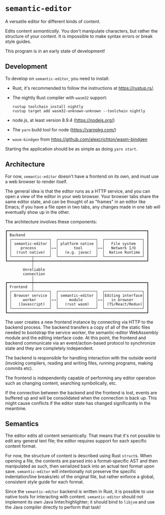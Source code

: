 # `semantic-editor`

A versatile editor for different kinds of content.

Edits content *semantically*.  You don't manipulate characters, but rather the structure of your
content.  It is impossible to make syntax errors or break style guides. 

This program is in an early state of development!

## Development

To develop on `semantic-editor`, you need to install:

  - Rust, it's recommended to follow the instructions at <https://rustup.rs/>.
  - The nightly Rust compiler with `wasm32` support:

    ```text
    rustup toolchain install nightly
    rustup target add wasm32-unknown-unknown --toolchain nightly
    ```
  - node.js, at least version 8.9.4 (<https://nodejs.org/>)
  - The `yarn` build tool for node (<https://yarnpkg.com/>)
  - `wasm-bindgen` from <https://github.com/alexcrichton/wasm-bindgen>

Starting the application should be as simple as doing `yarn start`.

## Architecture

For now, `semantic-editor` doesn't have a frontend on its own, and must use a web browser to render
itself.

The general idea is that the editor runs as a HTTP service, and you can open a view of the editor in
your web browser.  Your browser tabs share the same editor state, and can be thought of as "frames"
in an editor like Emacs; if you have a file open in two tabs, any changes made in one tab will
eventually show up in the other.

The architecture involves these components:

```text
┏━━━━━━━━━━━━━━━━━━━━━━━━━━━━━━━━━━━━━━━━━━━━━━━━━━━━━━━━━━━━━━━┓
┃ Backend                                                       ┃
┃ ┌─────────────────┐  ┌─────────────────┐  ┌─────────────────┐ ┃
┃ │ semantic-editor │  │ platform native │  │   File system   │ ┃
┃ │    process      │←→│       tool      │←→│   Network I/O   │ ┃
┃ │  (rust native)  │  │   (e.g. javac)  │  │  Native Runtime │ ┃
┃ └─────────┬───────┘  └─────────────────┘  └─────────────────┘ ┃
┗━━━━━━━━━━━┿━━━━━━━━━━━━━━━━━━━━━━━━━━━━━━━━━━━━━━━━━━━━━━━━━━━┛
            │
        Unreliable
        connection
            │
┏━━━━━━━━━━━┿━━━━━━━━━━━━━━━━━━━━━━━━━━━━━━━━━━━━━━━━━━━━━━━━━━━┓
┃ Frontend  │                                                   ┃
┃ ┌─────────┴───────┐  ┌─────────────────┐  ┌─────────────────┐ ┃
┃ │ Browser service │  │ semantic-editor │  │Editing interface│ ┃
┃ │     worker      │←→│     module      │←→│   in browser    │ ┃
┃ │   (Javascript)  │  │   (rust wasm)   │  │ (TS/React/Redux)│ ┃
┃ └─────────────────┘  └─────────────────┘  └─────────────────┘ ┃
┗━━━━━━━━━━━━━━━━━━━━━━━━━━━━━━━━━━━━━━━━━━━━━━━━━━━━━━━━━━━━━━━┛
```

The user creates a new frontend instance by connecting via HTTP to the backend process.  The backend
transfers a copy of all of the static files needed to bootstrap the service worker, the
semantic-editor WebAssembly module and the editing interface code.  At this point, the frontend and
backend communicate via an event/action-based protocol to synchronize state and they are completely
independent.

The backend is responsible for handling interaction with the outside world (invoking compilers,
reading and writing files, running programs, making commits etc).

The frontend is independently capable of performing any editor operation such as changing content,
searching symbolically, etc.

If the connection between the backend and the frontend is lost, events are buffered up and will be
consolidated when the connection is back up.  This might cause conflicts if the editor state has
changed significantly in the meantime.

## Semantics

The editor edits all content semantically.  That means that it's not possible to edit any general
text file; the editor requires support for each specific content format.

For now, the structure of content is described using Rust `struct`s.  When opening a file, the
contents are parsed into a format-specific AST and then manipulated as such, then serialized back
into an actual text format upon save.  `semantic-editor` will intentionally not preserve the
specific indentation/line breaks/etc of the original file, but rather enforce a global, consistent
style guide for each format.

Since the `semantic-editor` backend is written in Rust, it is possible to use native tools for
interacting with content.  `semantic-editor` should not implement its own Java linter/highlighter;
it should bind to `libjvm` and use the Java compiler directly to perform that task!
